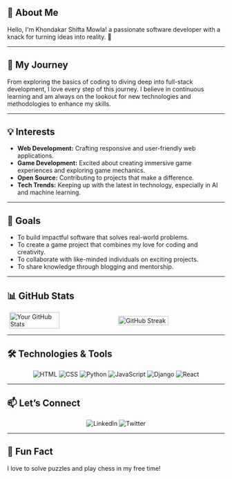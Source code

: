 ## 👋 About Me

Hello, I'm Khondakar Shifta Mowla! a passionate software developer with a knack for turning ideas into reality. 🚀 

---

## 🌟 My Journey
From exploring the basics of coding to diving deep into full-stack development, I love every step of this journey. I believe in continuous learning and am always on the lookout for new technologies and methodologies to enhance my skills.

---

## 💡 Interests
- **Web Development:** Crafting responsive and user-friendly web applications.
- **Game Development:** Excited about creating immersive game experiences and exploring game mechanics.
- **Open Source:** Contributing to projects that make a difference.
- **Tech Trends:** Keeping up with the latest in technology, especially in AI and machine learning.
  
---

## 🎯 Goals
- To build impactful software that solves real-world problems.
- To create a game project that combines my love for coding and creativity.
- To collaborate with like-minded individuals on exciting projects.
- To share knowledge through blogging and mentorship.

---

## 📊 GitHub Stats

<div style="display: flex; justify-content: space-around; align-items: center;">
  <img src="https://github-readme-stats.vercel.app/api?username=Shiftamowla&show_icons=true&theme=radical" alt="Your GitHub Stats" width="48%" />
  <img src="https://github-readme-streak-stats.herokuapp.com/?user=Shiftamowla&theme=radical" alt="GitHub Streak" width="48%" />
</div>


---

## 🛠️ Technologies & Tools

<p align="center">
  <a href="#" style="text-decoration: none;">
    <img src="https://img.shields.io/badge/-HTML-E34F26?style=for-the-badge&logo=html5&logoColor=white" alt="HTML" />
  </a>
  <a href="#" style="text-decoration: none;">
    <img src="https://img.shields.io/badge/-CSS-1572B6?style=for-the-badge&logo=css3&logoColor=white" alt="CSS" />
  </a>
  <a href="#" style="text-decoration: none;">
    <img src="https://img.shields.io/badge/-Python-3776AB?style=for-the-badge&logo=python&logoColor=white" alt="Python" />
  </a>
  <a href="#" style="text-decoration: none;">
    <img src="https://img.shields.io/badge/-JavaScript-F7DF1E?style=for-the-badge&logo=javascript&logoColor=black" alt="JavaScript" />
  </a>
  <a href="#" style="text-decoration: none;">
    <img src="https://img.shields.io/badge/-Django-092E20?style=for-the-badge&logo=django&logoColor=white" alt="Django" />
  </a>
  <a href="#" style="text-decoration: none;">
    <img src="https://img.shields.io/badge/-React-61DAFB?style=for-the-badge&logo=react&logoColor=black" alt="React" />
  </a>
</p>

---

## 📫 Let’s Connect

<p align="center">
  <a href="https://bd.linkedin.com/in/shifta-mowla-48b57b2b9" style="text-decoration: none;">
    <img src="https://img.shields.io/badge/-LinkedIn-0077B5?style=for-the-badge&logo=linkedin&logoColor=white" alt="LinkedIn" />
  </a>
  <a href="https://x.com/ShiftaS9375?t=pJOML5I7HqlFCZdgbWXAjA&s=09" style="text-decoration: none;">
    <img src="https://img.shields.io/badge/-Twitter-1DA1F2?style=for-the-badge&logo=twitter&logoColor=white" alt="Twitter" />
  </a>
</p>




---

## 🎉 Fun Fact
I love to solve puzzles and play chess in my free time!


           
